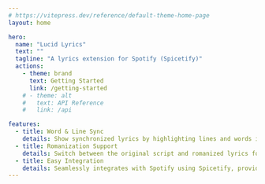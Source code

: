 ```yaml
---
# https://vitepress.dev/reference/default-theme-home-page
layout: home

hero:
  name: "Lucid Lyrics"
  text: ""
  tagline: "A lyrics extension for Spotify (Spicetify)"
  actions:
    - theme: brand
      text: Getting Started
      link: /getting-started
    # - theme: alt
    #   text: API Reference
    #   link: /api

features:
  - title: Word & Line Sync
    details: Show synchronized lyrics by highlighting lines and words in real time as the song plays in Spotify.
  - title: Romanization Support
    details: Switch between the original script and romanized lyrics for better readability and pronunciation.
  - title: Easy Integration
    details: Seamlessly integrates with Spotify using Spicetify, providing lyrics without disrupting playback.
---
```

